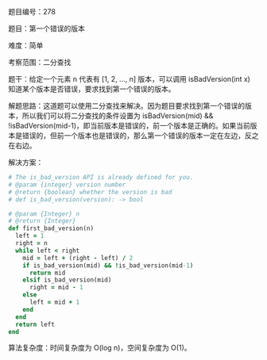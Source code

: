 题目编号：278

题目：第一个错误的版本

难度：简单

考察范围：二分查找

题干：给定一个元素 n 代表有 [1, 2, ..., n] 版本，可以调用 isBadVersion(int x) 知道某个版本是否错误，要求找到第一个错误的版本。

解题思路：这道题可以使用二分查找来解决。因为题目要求找到第一个错误的版本，所以我们可以将二分查找的条件设置为 isBadVersion(mid) && !isBadVersion(mid-1)，即当前版本是错误的，前一个版本是正确的。如果当前版本是错误的，但前一个版本也是错误的，那么第一个错误的版本一定在左边，反之在右边。

解决方案：

```ruby
# The is_bad_version API is already defined for you.
# @param {integer} version number
# @return {boolean} whether the version is bad
# def is_bad_version(version): -> bool

# @param {Integer} n
# @return {Integer}
def first_bad_version(n)
  left = 1
  right = n
  while left < right
    mid = left + (right - left) / 2
    if is_bad_version(mid) && !is_bad_version(mid-1)
      return mid
    elsif is_bad_version(mid)
      right = mid - 1
    else
      left = mid + 1
    end
  end
  return left
end
```

算法复杂度：时间复杂度为 O(log n)，空间复杂度为 O(1)。